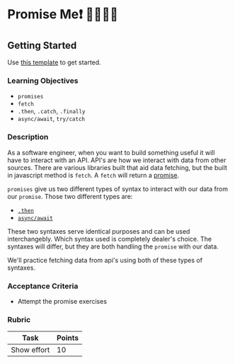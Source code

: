 # Promise Me❗ 🤞🏾🤞🏼

## Getting Started

Use [this template](https://github.com/alchemycodelab/spotlight-promise-me) to get started.

### Learning Objectives

- `promises`
- `fetch`
- `.then`, `.catch`, `.finally`
- `async/await`, `try/catch`

### Description

As a software engineer, when you want to build something useful it will have to interact with an API. API's are how we interact with data from other sources. There are various libraries built that aid data fetching, but the built in javascript method is `fetch`. A `fetch` will return a [promise](https://developer.mozilla.org/en-US/docs/Web/JavaScript/Reference/Global_Objects/Promise).

`promises` give us two different types of syntax to interact with our data from our `promise`. Those two different types are:
- [`.then`](https://developer.mozilla.org/en-US/docs/Web/JavaScript/Reference/Global_Objects/Promise/then)
- [`async/await`](https://developer.mozilla.org/en-US/docs/Web/JavaScript/Reference/Statements/async_function)

These two syntaxes serve identical purposes and can be used interchangebly. Which syntax used is completely dealer's choice. The syntaxes will differ, but they are both handling the `promise` with our data.

We'll practice fetching data from api's using both of these types of syntaxes.

### Acceptance Criteria

* Attempt the promise exercises 

### Rubric

| Task | Points |
| --   | --     |
| Show effort | 10   |

